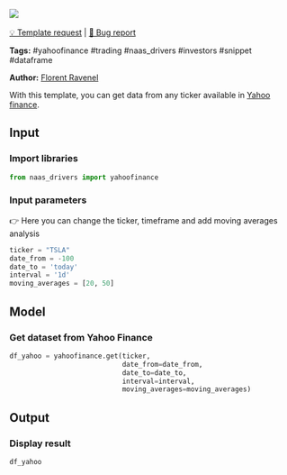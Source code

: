 <a href="https://app.naas.ai/user-redirect/naas/downloader?url=https://raw.githubusercontent.com/jupyter-naas/awesome-notebooks/master/YahooFinance/YahooFinance_Get_data_from_ticker.ipynb" target="_parent"><img src="https://naasai-public.s3.eu-west-3.amazonaws.com/open_in_naas.svg"/></a><br><br><a href="https://github.com/jupyter-naas/awesome-notebooks/issues/new?assignees=&labels=&template=template-request.md&title=Tool+-+Action+of+the+notebook+">💡 Template request</a> | <a href="https://github.com/jupyter-naas/awesome-notebooks/issues/new?assignees=&labels=&template=bug_report.md&title=YahooFinance+-+Get+data+from+ticker:+Error+short+description">🚨 Bug report</a>

**Tags:** #yahoofinance #trading #naas_drivers #investors #snippet #dataframe

**Author:** [Florent Ravenel](https://www.linkedin.com/in/florent-ravenel/)

With this template, you can get data from any ticker available in [Yahoo finance](https://finance.yahoo.com/quote/TSLA/).<br> 

## Input

### Import libraries


```python
from naas_drivers import yahoofinance
```

### Input parameters
👉 Here you can change the ticker, timeframe and add moving averages analysis


```python
ticker = "TSLA"
date_from = -100
date_to = 'today'
interval = '1d'
moving_averages = [20, 50]
```

## Model

### Get dataset from Yahoo Finance


```python
df_yahoo = yahoofinance.get(ticker,
                            date_from=date_from,
                            date_to=date_to,
                            interval=interval,
                            moving_averages=moving_averages)
```

## Output

### Display result


```python
df_yahoo
```
